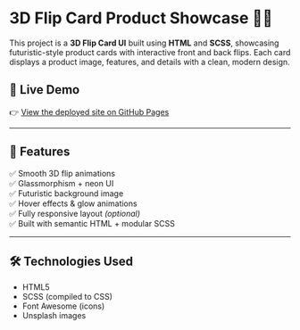 # 3D Flip Card Product Showcase 🔄✨

This project is a **3D Flip Card UI** built using **HTML** and **SCSS**, showcasing futuristic-style product cards with interactive front and back flips. Each card displays a product image, features, and details with a clean, modern design.

## 🚀 Live Demo

👉 [View the deployed site on GitHub Pages](https://AsirHassan.github.io/3d-flip-card-site/)  

---

## 📁 Features

✅ Smooth 3D flip animations  
✅ Glassmorphism + neon UI  
✅ Futuristic background image  
✅ Hover effects & glow animations  
✅ Fully responsive layout *(optional)*  
✅ Built with semantic HTML + modular SCSS  

---

## 🛠️ Technologies Used

- HTML5
- SCSS (compiled to CSS)
- Font Awesome (icons)
- Unsplash images
